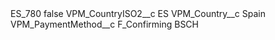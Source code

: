 <?xml version="1.0" encoding="UTF-8"?>
<CustomMetadata xmlns="http://soap.sforce.com/2006/04/metadata" xmlns:xsi="http://www.w3.org/2001/XMLSchema-instance" xmlns:xsd="http://www.w3.org/2001/XMLSchema">
    <label>ES_780</label>
    <protected>false</protected>
    <values>
        <field>VPM_CountryISO2__c</field>
        <value xsi:type="xsd:string">ES</value>
    </values>
    <values>
        <field>VPM_Country__c</field>
        <value xsi:type="xsd:string">Spain</value>
    </values>
    <values>
        <field>VPM_PaymentMethod__c</field>
        <value xsi:type="xsd:string">F_Confirming BSCH</value>
    </values>
</CustomMetadata>
